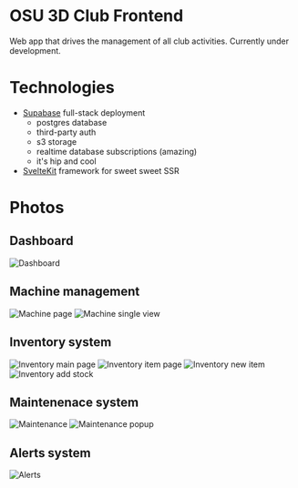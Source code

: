 # OSU 3D Club Frontend

Web app that drives the management of all club activities. Currently under development.

# Technologies

* [Supabase](https://supabase.com/) full-stack deployment
    * postgres database
    * third-party auth
    * s3 storage
    * realtime database subscriptions (amazing)
    * it's hip and cool
* [SvelteKit](https://kit.svelte.dev/) framework for sweet sweet SSR

# Photos

## Dashboard

![Dashboard](github/main.png)

## Machine management

![Machine page](github/machine2.png)
![Machine single view](github/machine.png)

## Inventory system

![Inventory main page](github/inventory2.png)
![Inventory item page](github/inventory.png)
![Inventory new item](github/inventory3.png)
![Inventory add stock](github/inventory4.png)

## Maintenenace system

![Maintenance](github/maintenance.png)
![Maintenance popup](github/maintenance2.png)

## Alerts system

![Alerts](github/alerts.png)